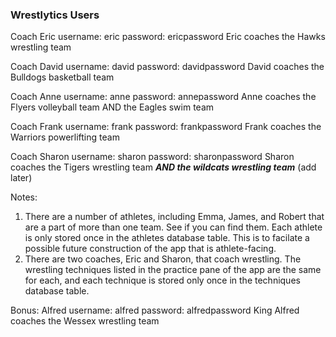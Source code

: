 ### Wrestlytics Users

Coach Eric
username: eric
password: ericpassword
Eric coaches the Hawks wrestling team

Coach David
username: david
password: davidpassword
David coaches the Bulldogs basketball team

Coach Anne
username: anne
password: annepassword
Anne coaches the Flyers volleyball team AND the Eagles swim team

Coach Frank
username: frank
password: frankpassword
Frank coaches the Warriors powerlifting team

Coach Sharon
username: sharon
password: sharonpassword
Sharon coaches the Tigers wrestling team ***AND the wildcats wrestling team*** (add later)

Notes:
1. There are a number of athletes, including Emma, James, and Robert that are a part of more than one team. See if you can find them. Each athlete is only stored once in the athletes database table. This is to facilate a possible future construction of the app that is athlete-facing.
2. There are two coaches, Eric and Sharon, that coach wrestling. The wrestling techniques listed in the practice pane of the app are the same for each, and each technique is stored only once in the techniques database table.


Bonus:
Alfred
username: alfred
password: alfredpassword
King Alfred coaches the Wessex wrestling team